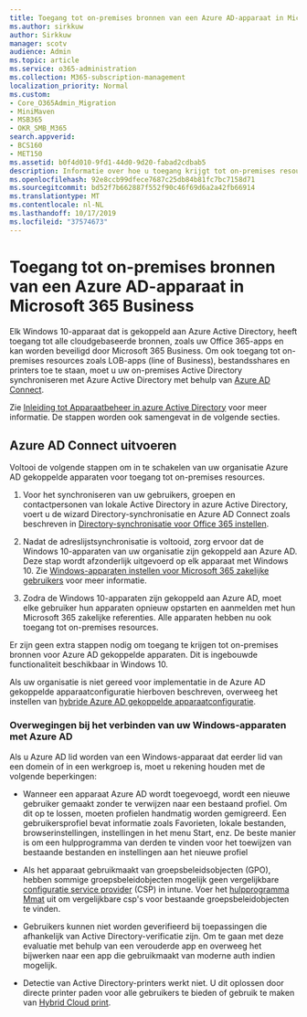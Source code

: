 ```yaml
---
title: Toegang tot on-premises bronnen van een Azure AD-apparaat in Microsoft 365 Business
ms.author: sirkkuw
author: Sirkkuw
manager: scotv
audience: Admin
ms.topic: article
ms.service: o365-administration
ms.collection: M365-subscription-management
localization_priority: Normal
ms.custom:
- Core_O365Admin_Migration
- MiniMaven
- MSB365
- OKR_SMB_M365
search.appverid:
- BCS160
- MET150
ms.assetid: b0f4d010-9fd1-44d0-9d20-fabad2cdbab5
description: Informatie over hoe u toegang krijgt tot on-premises resources, zoals zakelijke apps, bestandsshares en printers, vanuit een Azure Active Directory dat is gekoppeld aan een Windows 10-apparaat.
ms.openlocfilehash: 92e8ccb99dfece7687c25db84b81fc7bc7158d71
ms.sourcegitcommit: bd52f7b662887f552f90c46f69d6a2a42fb66914
ms.translationtype: MT
ms.contentlocale: nl-NL
ms.lasthandoff: 10/17/2019
ms.locfileid: "37574673"
---
```

# <a name="access-on-premises-resources-from-an-azure-ad-joined-device-in-microsoft-365-business"></a>Toegang tot on-premises bronnen van een Azure AD-apparaat in Microsoft 365 Business

Elk Windows 10-apparaat dat is gekoppeld aan Azure Active Directory, heeft toegang tot alle cloudgebaseerde bronnen, zoals uw Office 365-apps en kan worden beveiligd door Microsoft 365 Business. Om ook toegang tot on-premises resources zoals LOB-apps (line of Business), bestandsshares en printers toe te staan, moet u uw on-premises Active Directory synchroniseren met Azure Active Directory met behulp van [Azure AD Connect](https://docs.microsoft.com/en-us/azure/active-directory/connect/active-directory-aadconnect). 

Zie [Inleiding tot Apparaatbeheer in azure Active Directory](https://docs.microsoft.com/en-us/azure/active-directory/device-management-introduction) voor meer informatie.
De stappen worden ook samengevat in de volgende secties.

## <a name="run-azure-ad-connect"></a>Azure AD Connect uitvoeren

Voltooi de volgende stappen om in te schakelen van uw organisatie Azure AD gekoppelde apparaten voor toegang tot on-premises resources.
  
1. Voor het synchroniseren van uw gebruikers, groepen en contactpersonen van lokale Active Directory in azure Active Directory, voert u de wizard Directory-synchronisatie en Azure AD Connect zoals beschreven in [Directory-synchronisatie voor Office 365 instellen](https://support.office.com/article/1b3b5318-6977-42ed-b5c7-96fa74b08846).
    
2. Nadat de adreslijstsynchronisatie is voltooid, zorg ervoor dat de Windows 10-apparaten van uw organisatie zijn gekoppeld aan Azure AD. Deze stap wordt afzonderlijk uitgevoerd op elk apparaat met Windows 10. Zie [Windows-apparaten instellen voor Microsoft 365 zakelijke gebruikers](set-up-windows-devices.md) voor meer informatie. 
    
3. Zodra de Windows 10-apparaten zijn gekoppeld aan Azure AD, moet elke gebruiker hun apparaten opnieuw opstarten en aanmelden met hun Microsoft 365 zakelijke referenties. Alle apparaten hebben nu ook toegang tot on-premises resources.
    
Er zijn geen extra stappen nodig om toegang te krijgen tot on-premises bronnen voor Azure AD gekoppelde apparaten. Dit is ingebouwde functionaliteit beschikbaar in Windows 10. 
  
Als uw organisatie is niet gereed voor implementatie in de Azure AD gekoppelde apparaatconfiguratie hierboven beschreven, overweeg het instellen van [hybride Azure AD gekoppelde apparaatconfiguratie](manage-windows-devices.md).
  
### <a name="considerations-when-joining-your-windows-devices-to-azure-ad"></a>Overwegingen bij het verbinden van uw Windows-apparaten met Azure AD

Als u Azure AD lid worden van een Windows-apparaat dat eerder lid van een domein of in een werkgroep is, moet u rekening houden met de volgende beperkingen:
  
- Wanneer een apparaat Azure AD wordt toegevoegd, wordt een nieuwe gebruiker gemaakt zonder te verwijzen naar een bestaand profiel. Om dit op te lossen, moeten profielen handmatig worden gemigreerd. Een gebruikersprofiel bevat informatie zoals Favorieten, lokale bestanden, browserinstellingen, instellingen in het menu Start, enz. De beste manier is om een hulpprogramma van derden te vinden voor het toewijzen van bestaande bestanden en instellingen aan het nieuwe profiel

- Als het apparaat gebruikmaakt van groepsbeleidsobjecten (GPO), hebben sommige groepsbeleidobjecten mogelijk geen vergelijkbare [configuratie service provider](https://docs.microsoft.com/windows/configuration/provisioning-packages/how-it-pros-can-use-configuration-service-providers) (CSP) in intune. Voer het [hulpprogramma Mmat](https://www.microsoft.com/download/details.aspx?id=45520) uit om vergelijkbare csp's voor bestaande groepsbeleidobjecten te vinden.

- Gebruikers kunnen niet worden geverifieerd bij toepassingen die afhankelijk van Active Directory-verificatie zijn. Om te gaan met deze evaluatie met behulp van een verouderde app en overweeg het bijwerken naar een app die gebruikmaakt van moderne auth indien mogelijk.

- Detectie van Active Directory-printers werkt niet. U dit oplossen door directe printer paden voor alle gebruikers te bieden of gebruik te maken van [Hybrid Cloud print](https://docs.microsoft.com/windows-server/administration/hybrid-cloud-print/hybrid-cloud-print-deploy).

